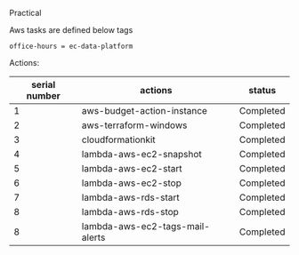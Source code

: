 Practical 

Aws tasks are defined below tags

    office-hours = ec-data-platform

Actions:

| serial number | actions | status |
| --------------- |--------------- | --------------- |
| 1 | aws-budget-action-instance | Completed |
| 2 | aws-terraform-windows | Completed | 
| 3 | cloudformationkit | Completed |
| 4 | lambda-aws-ec2-snapshot | Completed |
| 5 | lambda-aws-ec2-start | Completed |
| 6 | lambda-aws-ec2-stop | Completed |
| 7 | lambda-aws-rds-start | Completed |
| 8 | lambda-aws-rds-stop | Completed |
| 8 | lambda-aws-ec2-tags-mail-alerts | Completed |


